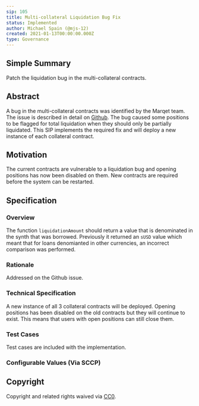 ```yaml
---
sip: 105
title: Multi-collateral Liquidation Bug Fix
status: Implemented
author: Michael Spain (@mjs-12)
created: 2021-01-13T00:00:00.000Z
type: Governance
---
```


<!--You can leave these HTML comments in your merged SIP and delete the visible duplicate text guides, they will not appear and may be helpful to refer to if you edit it again. This is the suggested template for new SIPs. Note that an SIP number will be assigned by an editor. When opening a pull request to submit your SIP, please use an abbreviated title in the filename, `sip-draft_title_abbrev.md`. The title should be 44 characters or less.-->

## Simple Summary

<!--"If you can't explain it simply, you don't understand it well enough." Simply describe the outcome the proposed changes intend to achieve. This should be non-technical and accessible to a casual community member.-->

Patch the liquidation bug in the multi-collateral contracts.

## Abstract

<!--A short (~200 word) description of the proposed change, the abstract should clearly describe the proposed change. This is what *will* be done if the SIP is implemented, not *why* it should be done or *how* it will be done. If the SIP proposes deploying a new contract, write, "we propose to deploy a new contract that will do x".-->

A bug in the multi-collateral contracts was identified by the Marqet team. The issue is described in detail on [Github](https://github.com/Synthetixio/synthetix/issues/1025). 
The bug caused some positions to be flagged for total liquidation when they should only be partially liquidated.
This SIP implements the required fix and will deploy a new instance of each collateral contract.

## Motivation

<!--This is the problem statement. This is the *why* of the SIP. It should clearly explain *why* the current state of the protocol is inadequate.  It is critical that you explain *why* the change is needed, if the SIP proposes changing how something is calculated, you must address *why* the current calculation is inaccurate or wrong. This is not the place to describe how the SIP will address the issue!-->

The current contracts are vulnerable to a liquidation bug and opening positions has now been disabled on them. New contracts are required before the system can be restarted.

## Specification

<!--The specification should describe the syntax and semantics of any new feature, there are five sections
1. Overview
2. Rationale
3. Technical Specification
4. Test Cases
5. Configurable Values
-->

### Overview

<!--This is a high level overview of *how* the SIP will solve the problem. The overview should clearly describe how the new feature will be implemented.-->

The function `liquidationAmount` should return a value that is denominated in the synth that was borrowed. 
Previously it returned an `sUSD` value which meant that for loans denomianted in other currencies, an incorrect comparison was performed.

### Rationale

<!--This is where you explain the reasoning behind how you propose to solve the problem. Why did you propose to implement the change in this way, what were the considerations and trade-offs. The rationale fleshes out what motivated the design and why particular design decisions were made. It should describe alternate designs that were considered and related work. The rationale may also provide evidence of consensus within the community, and should discuss important objections or concerns raised during discussion.-->

Addressed on the Github issue.

### Technical Specification

<!--The technical specification should outline the public API of the changes proposed. That is, changes to any of the interfaces Synthetix currently exposes or the creations of new ones.-->

A new instance of all 3 collateral contracts will be deployed. Opening positions has been disabled on the old contracts but they will continue to exist. This means that users with open positions can still close them.

### Test Cases

<!--Test cases for an implementation are mandatory for SIPs but can be included with the implementation..-->

Test cases are included with the implementation.

### Configurable Values (Via SCCP)

<!--Please list all values configurable via SCCP under this implementation.-->

## Copyright

Copyright and related rights waived via [CC0](https://creativecommons.org/publicdomain/zero/1.0/).
